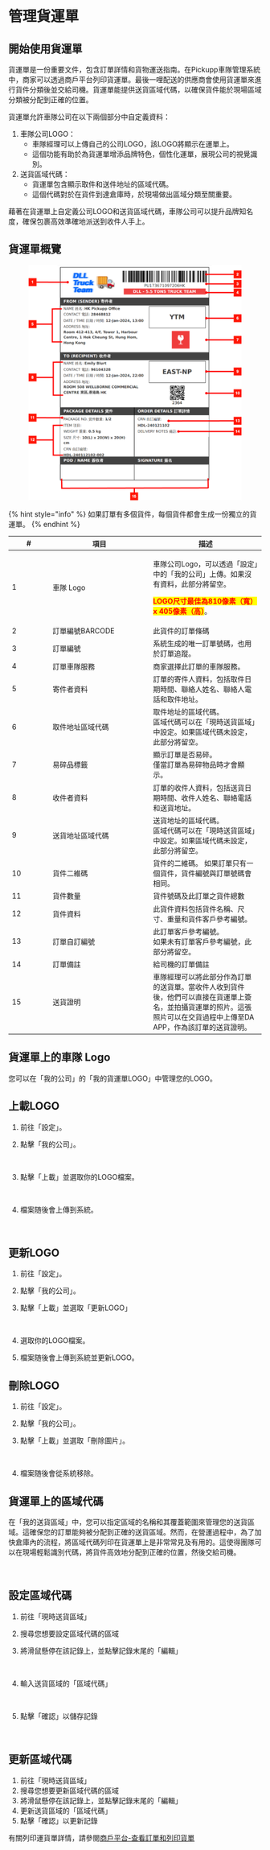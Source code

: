 # 管理貨運單

## 開始使用貨運單

貨運單是一份重要文件，包含訂單詳情和貨物運送指南。在Pickupp車隊管理系統中，商家可以透過商戶平台列印貨運單。最後一哩配送的供應商會使用貨運單來進行貨件分類後並交給司機。貨運單能提供送貨區域代碼，以確保貨件能於現場區域分類被分配到正確的位置。

貨運單允許車隊公司在以下兩個部分中自定義資料：

1. 車隊公司LOGO：
   * 車隊經理可以上傳自己的公司LOGO，該LOGO將顯示在運單上。
   * 這個功能有助於為貨運單增添品牌特色，個性化運單，展現公司的視覺識別。
2. 送貨區域代碼：
   * 貨運單包含顯示取件和送件地址的區域代碼。
   * 這個代碼對於在貨件到達倉庫時，於現場做出區域分類至關重要。

藉著在貨運單上自定義公司LOGO和送貨區域代碼，車隊公司可以提升品牌知名度，確保包裹高效準確地派送到收件人手上。



## 貨運單概覽

<figure><img src="../.gitbook/assets/Fleet Portal User Manual Image-English.drawio (1).png" alt=""><figcaption></figcaption></figure>

{% hint style="info" %}
如果訂單有多個貨件，每個貨件都會生成一份獨立的貨運單。
{% endhint %}

<table><thead><tr><th width="67">#</th><th width="186">項目</th><th>描述</th></tr></thead><tbody><tr><td>1</td><td>車隊 Logo</td><td><p>車隊公司Logo，可以透過「設定」中的「我的公司」上傳。如果沒有資料，此部分將留空。<br></p><p><mark style="color:red;"><strong>LOGO尺寸最佳為810像素（寬）x 405像素（高）</strong></mark>。</p></td></tr><tr><td>2</td><td>訂單編號BARCODE</td><td>此貨件的訂單條碼</td></tr><tr><td>3</td><td>訂單編號</td><td>系統生成的唯一訂單號碼，也用於訂單追蹤。</td></tr><tr><td>4</td><td>訂單車隊服務</td><td>商家選擇此訂單的車隊服務。</td></tr><tr><td>5</td><td>寄件者資料</td><td>訂單的寄件人資料，包括取件日期時間、聯絡人姓名、聯絡人電話和取件地址。</td></tr><tr><td>6</td><td>取件地址區域代碼</td><td>取件地址的區域代碼。 <br>區域代碼可以在「現時送貨區域」中設定。如果區域代碼未設定，此部分將留空。</td></tr><tr><td>7</td><td>易碎品標籤</td><td>顯示訂單是否易碎。<br>僅當訂單為易碎物品時才會顯示。</td></tr><tr><td>8</td><td>收件者資料</td><td>訂單的收件人資料，包括送貨日期時間、收件人姓名、聯絡電話和送貨地址。</td></tr><tr><td>9</td><td>送貨地址區域代碼</td><td>送貨地址的區域代碼。 <br>區域代碼可以在「現時送貨區域」中設定。如果區域代碼未設定，此部分將留空。</td></tr><tr><td>10</td><td>貨件二維碼</td><td>貨件的二維碼。 如果訂單只有一個貨件，貨件編號與訂單號碼會相同。</td></tr><tr><td>11</td><td>貨件數量</td><td>貨件號碼及此訂單之貨件總數</td></tr><tr><td>12</td><td>貨件資料</td><td>此貨件資料包括貨件名稱、尺寸、重量和貨件客戶參考編號。</td></tr><tr><td>13</td><td>訂單自訂編號</td><td>此訂單客戶參考編號。<br>如果未有訂單客戶參考編號，此部分將留空。</td></tr><tr><td>14</td><td>訂單備註</td><td>給司機的訂單備註</td></tr><tr><td>15</td><td>送貨證明</td><td>車隊經理可以將此部分作為訂單的送貨單。當收件人收到貨件後，他們可以直接在貨運單上簽名，並拍攝貨運單的照片。這張照片可以在交貨過程中上傳至DA APP，作為該訂單的送貨證明。</td></tr></tbody></table>



## 貨運單上的車隊 Logo

您可以在「我的公司」的「我的貨運單LOGO」中管理您的LOGO。



## 上載LOGO

1. 前往「設定」。
2.  點擊「我的公司」。

    <figure><img src="../.gitbook/assets/Screenshot 2024-02-15 at 6.22.28 PM.png" alt=""><figcaption></figcaption></figure>
3.  點擊「上載」並選取你的LOGO檔案。

    <figure><img src="../.gitbook/assets/Screenshot 2024-02-15 at 6.23.40 PM.png" alt=""><figcaption></figcaption></figure>
4.  檔案随後會上傳到系統。

    <figure><img src="../.gitbook/assets/Screenshot 2024-02-15 at 6.23.55 PM.png" alt=""><figcaption></figcaption></figure>



## 更新LOGO

1. 前往「設定」。
2. 點擊「我的公司」。
3.  點擊「上載」並選取「更新LOGO」

    <figure><img src="../.gitbook/assets/Screenshot 2024-02-16 at 2.44.54 AM.png" alt=""><figcaption></figcaption></figure>
4. 選取你的LOGO檔案。
5. 檔案随後會上傳到系統並更新LOGO。



## 刪除LOGO

1. 前往「設定」。
2. 點擊「我的公司」。
3.  點擊「上載」並選取「刪除圖片」。

    <figure><img src="../.gitbook/assets/Screenshot 2024-02-16 at 2.45.07 AM.png" alt=""><figcaption></figcaption></figure>
4. 檔案随後會從系統移除。



## 貨運單上的區域代碼

在「我的送貨區域」中，您可以指定區域的名稱和其覆蓋範圍來管理您的送貨區域。這確保您的訂單能夠被分配到正確的送貨區域。然而，在營運過程中，為了加快倉庫內的流程，將區域代碼列印在貨運單上是非常常見及有用的。這使得團隊可以在現場輕鬆識別代碼，將貨件高效地分配到正確的位置，然後交給司機。

<figure><img src="../.gitbook/assets/Screenshot 2024-02-15 at 6.25.07 PM.png" alt=""><figcaption></figcaption></figure>



## 設定區域代碼

1. 前往「現時送貨區域」&#x20;
2. 搜尋您想要設定區域代碼的區域&#x20;
3.  將滑鼠懸停在該記錄上，並點擊記錄末尾的「編輯」&#x20;

    <figure><img src="../.gitbook/assets/Screenshot 2024-02-15 at 6.24.32 PM.png" alt=""><figcaption></figcaption></figure>
4.  輸入送貨區域的「區域代碼」&#x20;

    <figure><img src="../.gitbook/assets/Screenshot 2024-02-15 at 6.25.34 PM.png" alt=""><figcaption></figcaption></figure>
5.  點擊「確認」以儲存記錄

    <figure><img src="../.gitbook/assets/Screenshot 2024-02-16 at 3.01.38 AM.png" alt=""><figcaption></figcaption></figure>



## 更新區域代碼

1. 前往「現時送貨區域」&#x20;
2. 搜尋您想要更新區域代碼的區域&#x20;
3. 將滑鼠懸停在該記錄上，並點擊記錄末尾的「編輯」&#x20;
4. 更新送貨區域的「區域代碼」&#x20;
5. 點擊「確認」以更新記錄

有關列印運貨單詳情，請參閱[商戶平台-查看訂單和列印貨單](https://pickupp.gitbook.io/fms/v/zhong-wen/merchant-portal-shang-hu-ping-tai/creating-and-managing-orders#cha-kan-ding-chan-he-lie-yin-huo-chan)

